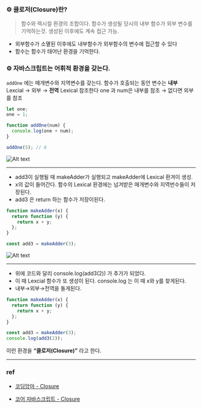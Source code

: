 ### ⚙️ 클로저(Closure)란?

> 함수와 렉시컬 환경의 조합이다. 함수가 생성될 당시의 내부 함수가 외부 변수를 기억하는것. 생성된 이후에도 계속 접근 가능.

- 외부함수가 소멸된 이후에도 내부함수가 외부함수의 변수에 접근할 수 있다
- 함수는 함수가 태어난 환경을 기억한다.
  </br>

### ⚙️ 자바스크립트는 어휘적 환경을 갖는다.

`addOne` 에는 매개변수와 지역변수를 갖는다.
함수가 호출되는 동안 변수는 **내부** Lexcial → 외부 → **전역** Lexical 참조한다
one 과 num은 내부를 참조 → 없다면 외부를 참조

```js
let one;
one = 1;

function addOne(num) {
  console.log(one + num);
}

addOne(5); // 6
```

![Alt text](image.png)

---

- add3이 실행될 때 makeAdder가 실행되고 makeAdder에 Lexical 환겨이 생성.
- x의 값이 들어간다. 함수의 Lexical 환경에는 넘겨받은 매개변수와 지역번수들이 저장된다.
- add3 은 return 하는 함수가 저장이된다.

```js
function makeAdder(x) {
  return function (y) {
    return x + y;
  };
}

const add3 = makeAdder(3);
```

![Alt text](image-1.png)

---

- 위에 코드와 달리 console.log(add3(2)) 가 추가가 되었다.
- 이 때 Lexcial 함수가 또 생성이 된다. console.log 는 이 때 x와 y를 찾게된다.
- 내부→외부→전역을 돌게된다.

```js
function makeAdder(x) {
  return function (y) {
    return x + y;
  };
}

const add3 = makeAdder(3);
console.log(add3(2));
```

이런 환경을 **“클로저(Closure)”** 라고 한다.

---

### ref

- [코딩앙마 - Closure](https://www.youtube.com/watch?v=tpl2oXQkGZs)

- [코어 자바스크립트 - Closure](https://ko.javascript.info/closure)
